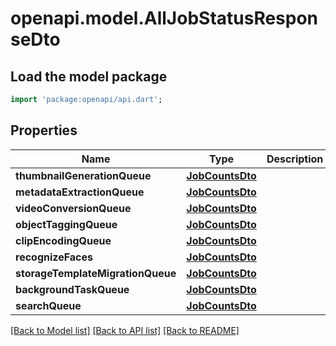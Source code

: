 # openapi.model.AllJobStatusResponseDto

## Load the model package
```dart
import 'package:openapi/api.dart';
```

## Properties
Name | Type | Description | Notes
------------ | ------------- | ------------- | -------------
**thumbnailGenerationQueue** | [**JobCountsDto**](JobCountsDto.md) |  | 
**metadataExtractionQueue** | [**JobCountsDto**](JobCountsDto.md) |  | 
**videoConversionQueue** | [**JobCountsDto**](JobCountsDto.md) |  | 
**objectTaggingQueue** | [**JobCountsDto**](JobCountsDto.md) |  | 
**clipEncodingQueue** | [**JobCountsDto**](JobCountsDto.md) |  | 
**recognizeFaces** | [**JobCountsDto**](JobCountsDto.md) |  | 
**storageTemplateMigrationQueue** | [**JobCountsDto**](JobCountsDto.md) |  | 
**backgroundTaskQueue** | [**JobCountsDto**](JobCountsDto.md) |  | 
**searchQueue** | [**JobCountsDto**](JobCountsDto.md) |  | 

[[Back to Model list]](../README.md#documentation-for-models) [[Back to API list]](../README.md#documentation-for-api-endpoints) [[Back to README]](../README.md)


